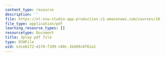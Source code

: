 ```yaml
---
content_type: resource
description: ''
file: https://ol-ocw-studio-app-production.s3.amazonaws.com/courses/18-03sc-differential-equations-fall-2011/e3ce6172d178f3d9c80c1bdd9c8761a1_sZ2qulI6GEk.pdf
file_type: application/pdf
learning_resource_types: []
resourcetype: Document
title: 3play pdf file
type: OCWFile
uid: e3ce6172-d178-f3d9-c80c-1bdd9c8761a1
---
```

